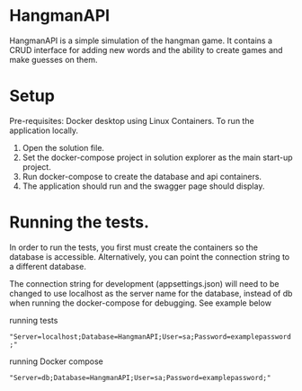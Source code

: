 # HangmanAPI
HangmanAPI is a simple simulation of the hangman game. It contains a CRUD interface for adding new words and the ability to create games and make guesses on them.

# Setup
Pre-requisites: Docker desktop using Linux Containers.
To run the application locally.

1. Open the solution file.
2. Set the docker-compose project in solution explorer as the main start-up project.
3. Run docker-compose to create the database and api containers.
4. The application should run and the swagger page should display.

# Running the tests.
In order to run the tests, you first must create the containers so the database is accessible. Alternatively, you can point the connection string to a different database.

The connection string for development (appsettings.json) will need to be changed to use localhost as the server name for the database, instead of db when running the docker-compose for debugging. See example below

running tests

`"Server=localhost;Database=HangmanAPI;User=sa;Password=examplepassword;"`

running Docker compose

`"Server=db;Database=HangmanAPI;User=sa;Password=examplepassword;"`
